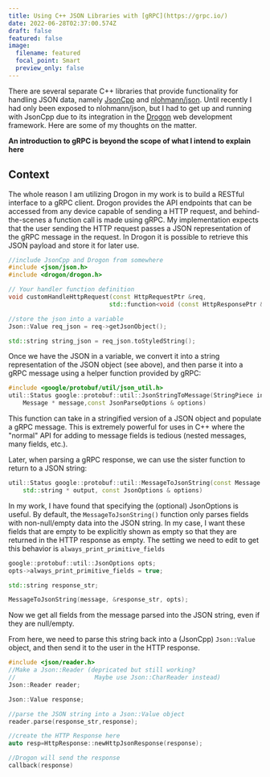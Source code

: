 ```yaml
---
title: Using C++ JSON Libraries with [gRPC](https://grpc.io/)
date: 2022-06-28T02:37:00.574Z
draft: false
featured: false
image:
  filename: featured
  focal_point: Smart
  preview_only: false
---
```

There are several separate C++ libraries that provide functionality for handling JSON data, namely [JsonCpp](https://github.com/open-source-parsers/jsoncpp) and [nlohmann/json](https://github.com/nlohmann/json). Until recently I had only been exposed to nlohmann/json, but I had to get up and running with JsonCpp due to its integration in the [Drogon](https://github.com/drogonframework/drogon) web development framework. Here are some of my thoughts on the matter.

**An introduction to gRPC is beyond the scope of what I intend to explain here**

## Context
The whole reason I am utilizing Drogon in my work is to build a RESTful interface to a gRPC client. Drogon provides the API endpoints that can be accessed from any device capable of sending a HTTP request, and behind-the-scenes a function call is made using gRPC. My implementation expects that the user sending the HTTP request passes a JSON representation of the gRPC message in the request. 
In Drogon it is possible to retrieve this JSON payload and store it for later use. 

```c++
//include JsonCpp and Drogon from somewhere
#include <json/json.h>
#include <drogon/drogon.h>

// Your handler function definition
void customHandleHttpRequest(const HttpRequestPtr &req,
							std::function<void (const HttpResponsePtr &)> &&callback)

//store the json into a variable
Json::Value req_json = req->getJsonObject();

std::string string_json = req_json.toStyledString();
```
Once we have the JSON in a variable, we convert it into a string representation of the JSON object (see above), and then parse it into a gRPC message using a helper function provided by gRPC:
```c++ 
#include <google/protobuf/util/json_util.h>
util::Status google::protobuf::util::JsonStringToMessage(StringPiece input, 
	Message * message,const JsonParseOptions & options)
```
This function can take in a stringified version of a JSON object and populate a gRPC message. This is extremely powerful for uses in C++ where the "normal" API for adding to message fields is tedious (nested messages, many fields, etc.).

Later, when parsing a gRPC response, we can use the sister function to return to a JSON string:
```c++ 
util::Status google::protobuf::util::MessageToJsonString(const Message & message, 
	std::string * output, const JsonOptions & options)
```
In my work, I have found that specifying the (optional) JsonOptions is useful. By default, the `MessageToJsonString()` function only parses fields with non-null/empty data into the JSON string. In my case, I want these fields that are empty to be explicitly shown as empty so that they are returned in the HTTP response as empty.
The setting we need to edit to get this behavior is `always_print_primitive_fields`
```c++ 
google::protobuf::util::JsonOptions opts;
opts->always_print_primitive_fields = true;

std::string response_str;

MessageToJsonString(message, &response_str, opts);
```
Now we get all fields from the message parsed into the JSON string, even if they are null/empty.

From here, we need to parse this string back into a (JsonCpp) `Json::Value` object, and then send it to the user in the HTTP response.
```cpp
#include <json/reader.h>
//Make a Json::Reader (depricated but still working?
//						Maybe use Json::CharReader instead)
Json::Reader reader;

Json::Value response;

//parse the JSON string into a Json::Value object
reader.parse(response_str,response);

//create the HTTP Response here
auto resp=HttpResponse::newHttpJsonResponse(response);

//Drogon will send the response
callback(response)
```
